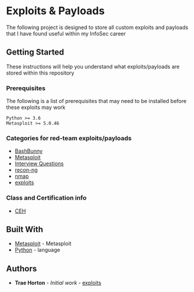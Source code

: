 # Exploits & Payloads

The following project is designed to store all custom exploits and payloads that I have found useful within my InfoSec career

## Getting Started

These instructions will help you understand what exploits/payloads are stored within this repository

### Prerequisites

The following is a list of prerequisites that may need to be installed before these exploits may work
```
Python >= 3.6
Metasploit >= 5.0.46
```

### Categories for red-team exploits/payloads
* [BashBunny](https://github.com/Sorsnce/red-team/tree/master/BashBunny)
* [Metasploit](https://github.com/Sorsnce/red-team/tree/master/Metasploit)
* [Interview Questions](https://github.com/Sorsnce/red-team/tree/master/RedTeam-Interview)
* [recon-ng](https://github.com/Sorsnce/red-team/tree/master/recon-ng)
* [nmap](https://github.com/Sorsnce/red-team/tree/master/nmap)
* [exploits](https://github.com/Sorsnce/red-team/tree/master/exploits)


### Class and Certification info
* [CEH](https://github.com/Sorsnce/red-team/tree/master/HackerHalted)

## Built With

* [Metasploit](https://www.metasploit.com/) - Metasploit
* [Python](https://www.python.org/) - language

## Authors

* **Trae Horton** - *Initial work* - [exploits](https://github.com/Sorsnce/red-team)
